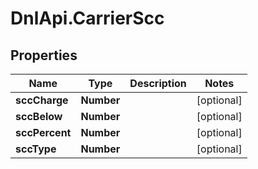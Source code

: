# DnlApi.CarrierScc

## Properties
Name | Type | Description | Notes
------------ | ------------- | ------------- | -------------
**sccCharge** | **Number** |  | [optional] 
**sccBelow** | **Number** |  | [optional] 
**sccPercent** | **Number** |  | [optional] 
**sccType** | **Number** |  | [optional] 


